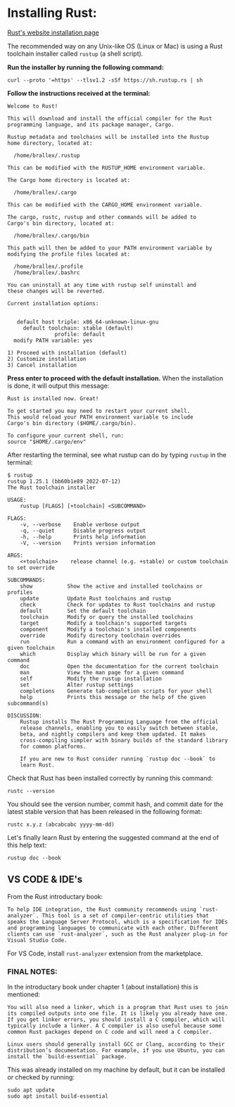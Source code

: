 # Installing Rust:

[Rust's website installation page](rust-lang.org/tools/install)

The recommended way on any Unix-like OS (Linux or Mac) is using a Rust toolchain installer called `rustup` (a shell script).

**Run the installer by running the following command:**
```
curl --proto '=https' --tlsv1.2 -sSf https://sh.rustup.rs | sh
```

**Follow the instructions received at the terminal:**

```
Welcome to Rust!

This will download and install the official compiler for the Rust
programming language, and its package manager, Cargo.

Rustup metadata and toolchains will be installed into the Rustup
home directory, located at:

  /home/brallex/.rustup

This can be modified with the RUSTUP_HOME environment variable.

The Cargo home directory is located at:

  /home/brallex/.cargo

This can be modified with the CARGO_HOME environment variable.

The cargo, rustc, rustup and other commands will be added to
Cargo's bin directory, located at:

  /home/brallex/.cargo/bin

This path will then be added to your PATH environment variable by
modifying the profile files located at:

  /home/brallex/.profile
  /home/brallex/.bashrc

You can uninstall at any time with rustup self uninstall and
these changes will be reverted.

Current installation options:


   default host triple: x86_64-unknown-linux-gnu
     default toolchain: stable (default)
               profile: default
  modify PATH variable: yes

1) Proceed with installation (default)
2) Customize installation
3) Cancel installation
```

**Press enter to proceed with the default installation.**
When the installation is done, it will output this message:

```
Rust is installed now. Great!

To get started you may need to restart your current shell.
This would reload your PATH environment variable to include
Cargo's bin directory ($HOME/.cargo/bin).

To configure your current shell, run:
source "$HOME/.cargo/env"
```

After restarting the terminal, see what rustup can do by typing `rustup` in the terminal:

```
$ rustup
rustup 1.25.1 (bb60b1e89 2022-07-12)
The Rust toolchain installer

USAGE:
    rustup [FLAGS] [+toolchain] <SUBCOMMAND>

FLAGS:
    -v, --verbose    Enable verbose output
    -q, --quiet      Disable progress output
    -h, --help       Prints help information
    -V, --version    Prints version information

ARGS:
    <+toolchain>    release channel (e.g. +stable) or custom toolchain to set override

SUBCOMMANDS:
    show           Show the active and installed toolchains or profiles
    update         Update Rust toolchains and rustup
    check          Check for updates to Rust toolchains and rustup
    default        Set the default toolchain
    toolchain      Modify or query the installed toolchains
    target         Modify a toolchain's supported targets
    component      Modify a toolchain's installed components
    override       Modify directory toolchain overrides
    run            Run a command with an environment configured for a given toolchain
    which          Display which binary will be run for a given command
    doc            Open the documentation for the current toolchain
    man            View the man page for a given command
    self           Modify the rustup installation
    set            Alter rustup settings
    completions    Generate tab-completion scripts for your shell
    help           Prints this message or the help of the given subcommand(s)

DISCUSSION:
    Rustup installs The Rust Programming Language from the official
    release channels, enabling you to easily switch between stable,
    beta, and nightly compilers and keep them updated. It makes
    cross-compiling simpler with binary builds of the standard library
    for common platforms.

    If you are new to Rust consider running `rustup doc --book` to
    learn Rust.
```

Check that Rust has been installed correctly by running this command:

```
rustc --version
```

You should see the version number, commit hash, and commit date for the latest stable version that has been released in the following format:

```
rustc x.y.z (abcabcabc yyyy-mm-dd)
```

Let's finally learn Rust by entering the suggested command at the end of this help text:

```
rustup doc --book
```

## VS CODE & IDE's

From the Rust introductary book:

```
To help IDE integration, the Rust community recommends using `rust-analyzer`. This tool is a set of compiler-centric utilities that speaks the Language Server Protocol, which is a specification for IDEs and programming languages to communicate with each other. Different clients can use `rust-analyzer`, such as the Rust analyzer plug-in for Visual Studio Code.
```

For VS Code, install `rust-analyzer` extension from the marketplace.

### FINAL NOTES:

In the introductary book under chapter 1 (about installation) this is mentioned:

```
You will also need a linker, which is a program that Rust uses to join its compiled outputs into one file. It is likely you already have one. If you get linker errors, you should install a C compiler, which will typically include a linker. A C compiler is also useful because some common Rust packages depend on C code and will need a C compiler.

Linux users should generally install GCC or Clang, according to their distribution’s documentation. For example, if you use Ubuntu, you can install the `build-essential` package.
```

This was already installed on my machine by default, but it can be installed or checked by running:

```
sudo apt update
sudo apt install build-essential
```
